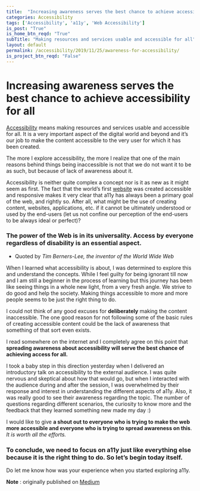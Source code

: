 ```yaml
---
title:  "Increasing awareness serves the best chance to achieve accessibility for all"
categories: Accessibility
tags: ['Accessibility', 'a11y', 'Web Accessibility']
is_post: "True"
is_home_btn_reqd: "True"
subTitle: "Making resources and services usable and accessible for all"
layout: default
permalink: /accessibility/2019/11/25/awareness-for-accessibility/
is_project_btn_reqd: "False"
---
```




# Increasing awareness serves the best chance to achieve accessibility for all

[Accessibility](https://developer.mozilla.org/en-US/docs/Learn/Accessibility/What_is_accessibility#:~:targetText=Accessibility%20is%20the%20practice%20of,those%20with%20slow%20network%20connections.) means making resources and services usable and accessible for all. 
It is a very important aspect of the digital world and beyond and it’s our job to make the content accessible to the very user for which it has been created.

The more I explore accessibility, the more I realize that one of the main reasons behind things being inaccessible is not that we do not want it to be as such, but because of lack of awareness about it.

Accessibility is neither quite complex a concept nor is it as new as it might seem as first. 
The fact that the world’s first [website](http://info.cern.ch/hypertext/WWW/TheProject.html) was created accessible and responsive makes it very clear that a11y has always been a primary goal of the web, and rightly so. 
After all, what might be the use of creating content, websites, applications, etc. if it cannot be ultimately understood or used by the end-users (let us not confine our perception of the end-users to be always ideal or perfect)?

### The power of the Web is in its universality. Access by everyone regardless of disability is an essential aspect.
- Quoted by *Tim Berners-Lee, the inventor of the World Wide Web*

When I learned what accessibility is about, I was determined to explore this and understand the concepts. While I feel guilty for being ignorant till now and I am still a beginner in the process of learning but this journey has been like seeing things in a whole new light, from a very fresh angle. 
We strive to do good and help the society. Making things accessible to more and more people seems to be just the right thing to do.

I could not think of any good excuses for **deliberately** making the content inaccessible. 
The one good reason for not following some of the basic rules of creating accessible content could be the lack of awareness that something of that sort even exists.

I read somewhere on the internet and I completely agree on this point that **spreading awareness about accessibility will serve the best chance of achieving access for all.**

I took a baby step in this direction yesterday when I delivered an introductory talk on accessibility to the external audience. 
I was quite nervous and skeptical about how that would go, but when I interacted with the audience during and after the session, I was overwhelmed by their response and interest in understanding the different aspects of a11y. 
Also, it was really good to see their awareness regarding the topic. The number of questions regarding different scenarios, the curiosity to know more and the feedback that they learned something new made my day :)

I would like to give **a shout out to everyone who is trying to make the web more accessible and everyone who is trying to spread awareness on this**. *It is worth all the efforts.*

### To conclude, we need to focus on a11y just like everything else because it is the right thing to do. So let’s begin today itself.

Do let me know how was your experience when you started exploring a11y.

**Note** : originally published on [Medium](https://medium.com/@anuradha15/increasing-awareness-serves-the-best-chance-to-achieve-accessibility-for-all-96a9e6fec2ae)
